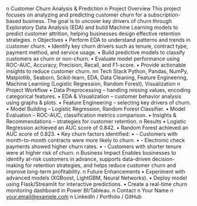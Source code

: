 n Customer Churn Analysis & Prediction
n Project Overview
This project focuses on analyzing and predicting customer churn for a subscription-based
business. The goal is to uncover key drivers of churn through Exploratory Data Analysis
(EDA) and build Machine Learning models to predict customer attrition, helping
businesses design effective retention strategies.
n Objectives
• Perform EDA to understand patterns and trends in customer churn.
• Identify key churn drivers such as tenure, contract type, payment method, and service
usage.
• Build predictive models to classify customers as churn or non-churn.
• Evaluate model performance using ROC-AUC, Accuracy, Precision, Recall, and
F1-score.
• Provide actionable insights to reduce customer churn.
nn Tech Stack
Python, Pandas, NumPy, Matplotlib, Seaborn, Scikit-learn, EDA, Data Cleaning, Feature
Engineering, Machine Learning (Logistic Regression, Random Forest), Visualization
n Project Workflow
• Data Preprocessing – handling missing values, encoding categorical features.
• EDA & Visualization – customer behavior analysis using graphs & plots.
• Feature Engineering – selecting key drivers of churn.
• Model Building – Logistic Regression, Random Forest Classifier.
• Model Evaluation – ROC-AUC, classification metrics comparison.
• Insights & Recommendations – strategies for customer retention.
n Results
• Logistic Regression achieved an AUC score of 0.842.
• Random Forest achieved an AUC score of 0.823.
• Key churn factors identified:
• - Customers with month-to-month contracts were more likely to churn.
• - Electronic check payments showed higher churn rates.
• - Customers with shorter tenure were at higher risk of churn.
n Business Impact
Enables businesses to identify at-risk customers in advance, supports data-driven
decision-making for retention strategies, and helps reduce customer churn and improve
long-term profitability.
n Future Enhancements
• Experiment with advanced models (XGBoost, LightGBM, Neural Networks).
• Deploy model using Flask/Streamlit for interactive predictions.
• Create a real-time churn monitoring dashboard in Power BI/Tableau.
n Contact
n Your Name n your.email@example.com n LinkedIn / Portfolio / GitHub
